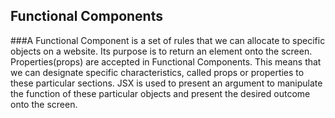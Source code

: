 ## Functional Components

###A Functional Component is a set of rules that we can allocate to specific objects on a website. Its purpose is to return an element onto the screen. Properties(props) are accepted in Functional Components. This means that we can designate specific characteristics, called props or properties to these particular sections. JSX is used to present an argument to manipulate the function of these particular objects and present the desired outcome onto the screen.
